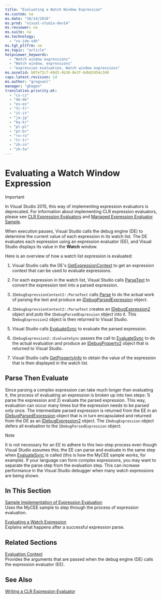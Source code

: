 ```yaml
---
title: "Evaluating a Watch Window Expression"
ms.custom: na
ms.date: "10/14/2016"
ms.prod: "visual-studio-dev14"
ms.reviewer: na
ms.suite: na
ms.technology: 
  - "vs-ide-sdk"
ms.tgt_pltfrm: na
ms.topic: "article"
helpviewer_keywords: 
  - "Watch window expressions"
  - "Watch window, expressions"
  - "expression evaluation, Watch window expressions"
ms.assetid: b07e72c7-60d3-4b30-8e3f-6db83454c348
caps.latest.revision: 14
ms.author: "gregvanl"
manager: "ghogen"
translation.priority.mt: 
  - "cs-cz"
  - "de-de"
  - "es-es"
  - "fr-fr"
  - "it-it"
  - "ja-jp"
  - "ko-kr"
  - "pl-pl"
  - "pt-br"
  - "ru-ru"
  - "tr-tr"
  - "zh-cn"
  - "zh-tw"
---
```

# Evaluating a Watch Window Expression
> [!IMPORTANT]
>  In Visual Studio 2015, this way of implementing expression evaluators is deprecated. For information about implementing CLR expression evaluators, please see [CLR Expression Evaluators](https://github.com/Microsoft/ConcordExtensibilitySamples/wiki/CLR-Expression-Evaluators) and [Managed Expression Evaluator Sample](https://github.com/Microsoft/ConcordExtensibilitySamples/wiki/Managed-Expression-Evaluator-Sample).  
  
 When execution pauses, Visual Studio calls the debug engine (DE) to determine the current value of each expression in its watch list. The DE evaluates each expression using an expression evaluator (EE), and Visual Studio displays its value in the **Watch** window.  
  
 Here is an overview of how a watch list expression is evaluated:  
  
1.  Visual Studio calls the DE's [GetExpressionContext](../extensibility/idebugstackframe2--getexpressioncontext.md) to get an expression context that can be used to evaluate expressions.  
  
2.  For each expression in the watch list, Visual Studio calls [ParseText](../extensibility/idebugexpressioncontext2--parsetext.md) to convert the expression text into a parsed expression.  
  
3.  `IDebugExpressionContext2::ParseText` calls [Parse](../extensibility/idebugexpressionevaluator--parse.md) to do the actual work of parsing the text and produce an [IDebugParsedExpression](../extensibility/idebugparsedexpression.md) object.  
  
4.  `IDebugExpressionContext2::ParseText` creates an [IDebugExpression2](../extensibility/idebugexpression2.md) object and puts the `IDebugParsedExpression` object into it. This I`DebugExpression2` object is then returned to Visual Studio.  
  
5.  Visual Studio calls [EvaluateSync](../extensibility/idebugexpression2--evaluatesync.md) to evaluate the parsed expression.  
  
6.  `IDebugExpression2::EvaluateSync` passes the call to [EvaluateSync](../extensibility/idebugparsedexpression--evaluatesync.md) to do the actual evaluation and produce an [IDebugProperty2](../extensibility/idebugproperty2.md) object that is returned to Visual Studio.  
  
7.  Visual Studio calls [GetPropertyInfo](../extensibility/idebugproperty2--getpropertyinfo.md) to obtain the value of the expression that is then displayed in the watch list.  
  
## Parse Then Evaluate  
 Since parsing a complex expression can take much longer than evaluating it, the process of evaluating an expression is broken up into two steps: 1) parse the expression and 2) evaluate the parsed expression. This way, evaluation can occur many times but the expression needs to be parsed only once. The intermediate parsed expression is returned from the EE in an [IDebugParsedExpression](../extensibility/idebugparsedexpression.md) object that is in turn encapsulated and returned from the DE as an [IDebugExpression2](../extensibility/idebugexpression2.md) object. The `IDebugExpression` object defers all evaluation to the `IDebugParsedExpression` object.  
  
> [!NOTE]
>  It is not necessary for an EE to adhere to this two-step process even though Visual Studio assumes this; the EE can parse and evaluate in the same step when [EvaluateSync](../extensibility/idebugparsedexpression--evaluatesync.md) is called (this is how the MyCEE sample works, for example). If your language can form complex expressions, you may want to separate the parse step from the evaluation step. This can increase performance in the Visual Studio debugger when many watch expressions are being shown.  
  
## In This Section  
 [Sample Implementation of Expression Evaluation](../extensibility/sample-implementation-of-expression-evaluation.md)  
 Uses the MyCEE sample to step through the process of expression evaluation.  
  
 [Evaluating a Watch Expression](../extensibility/evaluating-a-watch-expression.md)  
 Explains what happens after a successful expression parse.  
  
## Related Sections  
 [Evaluation Context](../extensibility/evaluation-context.md)  
 Provides the arguments that are passed when the debug engine (DE) calls the expression evaluator (EE).  
  
## See Also  
 [Writing a CLR Expression Evaluator](../extensibility/writing-a-common-language-runtime-expression-evaluator.md)